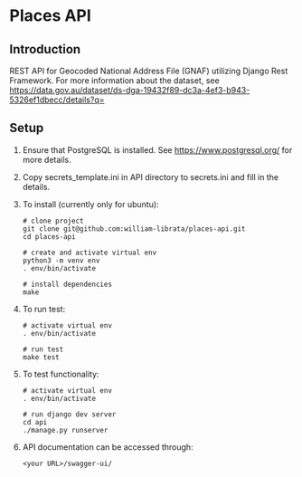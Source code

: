 Places API
===========

Introduction
------------
REST API for Geocoded National Address File (GNAF) utilizing Django Rest Framework. For more information about the dataset, see 
https://data.gov.au/dataset/ds-dga-19432f89-dc3a-4ef3-b943-5326ef1dbecc/details?q=

Setup
-----
1. Ensure that PostgreSQL is installed. See https://www.postgresql.org/ for more details.
1. Copy secrets_template.ini in API directory to secrets.ini and fill in the details.
1. To install (currently only for ubuntu):
    ```
    # clone project
    git clone git@github.com:william-librata/places-api.git
    cd places-api
    
    # create and activate virtual env
    python3 -m venv env 
    . env/bin/activate 
    
    # install dependencies
    make
    ```
    
1. To run test:
    ```
    # activate virtual env    
    . env/bin/activate 
   
    # run test
    make test
    ```
   
1. To test functionality:
    ```
    # activate virtual env
    . env/bin/activate
   
    # run django dev server
    cd api
    ./manage.py runserver
    ```

1. API documentation can be accessed through:
    ```
    <your URL>/swagger-ui/
    ``` 
   
